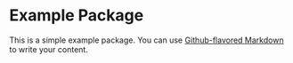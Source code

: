 # Example Package

This is a simple example package. You can use [Github-flavored Markdown](https://guides.github.com/features/mastering-markdown/)
to write your content.